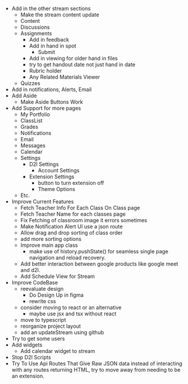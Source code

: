 + Add in the other stream sections
  + Make the stream content update
  + Content
  + Discussions
  + Assignments
    + Add in feedback
    + Add in hand in spot
      + Submit
    + Add in viewing for older hand in files
    + try to get handout date not just hand in date
    + Rubric holder
    + Any Related Materials Viewer
  + Quizzes
+ Add in notifications, Alerts, Email
+ Add Aside
  + Make Aside Buttons Work
+ Add Support for more pages
  + My Portfolio
  + ClassList
  + Grades
  + Notifications
  + Email
  + Messages
  + Calendar
  + Settings
    + D2l Settings
      + Account Settings
    + Extension Settings
      + button to turn extension off
      + Theme Options
  + Etc.
+ Improve Current Features
  + Fetch Teacher Info For Each Class On Class page
  + Fetch Teacher Name for each classes page
  + Fix Fetching of classroom image it errors sometimes
  + Make Notification Alert UI use a json route
  + Allow drag and drop sorting of class order
  + add more sorting options
  + Improve main app class
    + make use of history.pushState() for seamless single page navigation and reload recovery.
  + Add better interaction between google products like google meet and d2l.
  + Add Schedule View for Stream
+ Improve CodeBase
  + reevaluate design
    + Do Design Up in figma
    + rewrite css
  + consider moving to react or an alternative
    + maybe use jsx and tsx without react
  + move to typescript
  + reorganize project layout
  + add an updateStream using github
+ Try to get some users
+ Add widgets
  + Add calendar widget to stream
+ Stop D2l Scripts
+ Try To Use Api Routes That Give Raw JSON data instead of interacting with any routes returning HTML, try to move away from needing to be an extension.